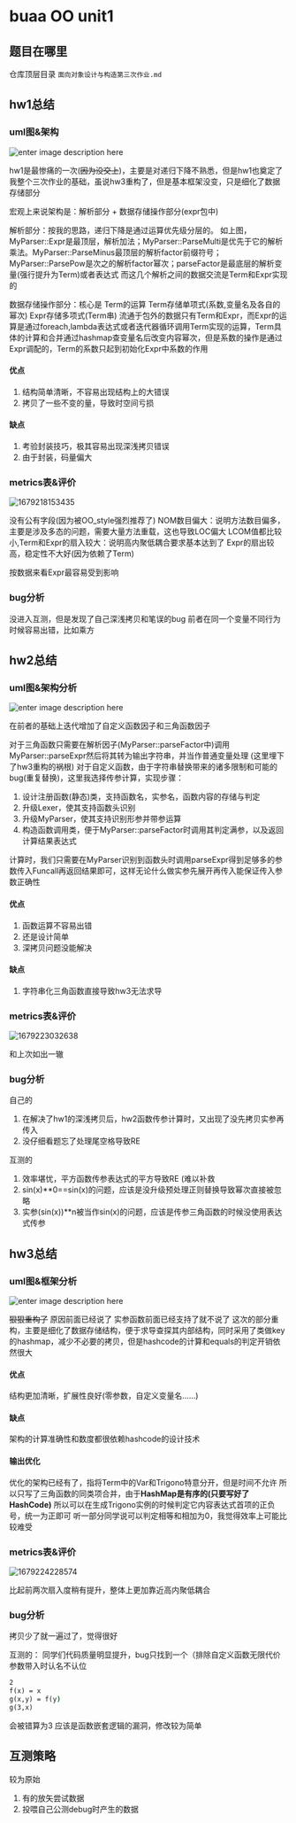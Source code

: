 # buaa OO unit1

## 题目在哪里

仓库顶层目录 `面向对象设计与构造第三次作业.md`

## hw1总结

### uml图&架构

![enter image description here](diagram\diagram.svg)

hw1是最惨痛的一次(~~因为没交上~~)，主要是对递归下降不熟悉，但是hw1也奠定了我整个三次作业的基础，虽说hw3重构了，但是基本框架没变，只是细化了数据存储部分

宏观上来说架构是：解析部分 + 数据存储操作部分(expr包中)

解析部分：按我的思路，递归下降是通过运算优先级分层的。
如上图，MyParser::Expr是最顶层，解析加法；MyParser::ParseMulti是优先于它的解析乘法。MyParser::ParseMinus最顶层的解析factor前缀符号；MyParser::ParsePow是次之的解析factor幂次；parseFactor是最底层的解析变量(强行提升为Term)或者表达式
而这几个解析之间的数据交流是Term和Expr实现的

数据存储操作部分：核心是 Term的运算
Term存储单项式(系数,变量名及各自的幂次)
Expr存储多项式(Term串)
流通于包外的数据只有Term和Expr，而Expr的运算是通过foreach,lambda表达式或者迭代器循环调用Term实现的运算，Term具体的计算和合并通过hashmap查变量名后改变内容幂次，但是系数的操作是通过Expr调配的，Term的系数只起到初始化Expr中系数的作用

#### 优点

1. 结构简单清晰，不容易出现结构上的大错误
2. 拷贝了一些不变的量，导致时空间亏损

#### 缺点

1. 考验封装技巧，极其容易出现深浅拷贝错误
2. 由于封装，码量偏大

### metrics表&评价

![1679218153435](image/buaaOOPart1/1.png)

没有公有字段(因为被OO_style强烈推荐了)
NOM数目偏大：说明方法数目偏多，主要是涉及多态的问题，需要大量方法重载，这也导致LOC偏大
LCOM值都比较小,Term和Expr的扇入较大：说明高内聚低耦合要求基本达到了
Expr的扇出较高，稳定性不大好(因为依赖了Term)

按数据来看Expr最容易受到影响

### bug分析

没进入互测，但是发现了自己深浅拷贝和笔误的bug
前者在同一个变量不同行为时候容易出错，比如乘方

## hw2总结

### uml图&架构分析

![enter image description here](diagram\diagram2.svg)

在前者的基础上迭代增加了自定义函数因子和三角函数因子

对于三角函数只需要在解析因子(MyParser::parseFactor中)调用MyParser::parseExpr然后将其转为输出字符串，并当作普通变量处理 (这里埋下了hw3重构的祸根)
对于自定义函数，由于字符串替换带来的诸多限制和可能的bug(重复替换)，这里我选择传参计算，实现步骤：

1. 设计注册函数(静态)类，支持函数名，实参名，函数内容的存储与判定
2. 升级Lexer，使其支持函数头识别
3. 升级MyParser，使其支持识别形参并带参运算
4. 构造函数调用类，便于MyParser::parseFactor时调用其判定满参，以及返回计算结果表达式

计算时，我们只需要在MyParser识别到函数头时调用parseExpr得到足够多的参数传入Funcall再返回结果即可，这样无论什么做实参先展开再传入能保证传入参数正确性

#### 优点

1. 函数运算不容易出错
2. 还是设计简单
3. 深拷贝问题没能解决

#### 缺点

1. 字符串化三角函数直接导致hw3无法求导

### metrics表&评价

![1679223032638](image/buaaOOPart1/2.png)

和上次如出一辙

### bug分析

自己的

1. 在解决了hw1的深浅拷贝后，hw2函数传参计算时，又出现了没先拷贝实参再传入
2. 没仔细看题忘了处理尾空格导致RE

互测的

1. 效率堪忧，平方函数传参表达式的平方导致RE (难以补救
2. sin(x)**0==sin(x)的问题，应该是没升级预处理正则替换导致幂次直接被忽略
3. 实参(sin(x))**n被当作sin(x)的问题，应该是传参三角函数的时候没使用表达式传参

## hw3总结

### uml图&框架分析

![enter image description here](diagram\diagram3.svg)

~~狠狠重构了~~
原因前面已经说了
实参函数前面已经支持了就不说了
这次的部分重构，主要是细化了数据存储结构，便于求导查探其内部结构，同时采用了类做key的hashmap，减少不必要的拷贝，但是hashcode的计算和equals的判定开销依然很大

#### 优点

结构更加清晰，扩展性良好(零参数，自定义变量名......)

#### 缺点

架构的计算准确性和数度都很依赖hashcode的设计技术

#### 输出优化

优化的架构已经有了，指将Term中的Var和Trigono特意分开，但是时间不允许
所以只写了三角函数的同类项合并，由于**HashMap是有序的(只要写好了HashCode)** 所以可以在生成Trigono实例的时候判定它内容表达式首项的正负号，统一为正即可
听一部分同学说可以判定相等和相加为0，我觉得效率上可能比较难受

### metrics表&评价

![1679224228574](image/buaaOOPart1/3.png)

比起前两次扇入度稍有提升，整体上更加靠近高内聚低耦合

### bug分析

拷贝少了就一遍过了，觉得很好

互测的：
同学们代码质量明显提升，bug只找到一个（排除自定义函数无限代价
参数带入时认名不认位

```cmd
2
f(x) = x
g(x,y) = f(y)
g(3,x)
```

会被错算为3
应该是函数嵌套逻辑的漏洞，修改较为简单

## 互测策略

较为原始

1. 有的放矢尝试数据
2. 投喂自己公测debug时产生的数据
